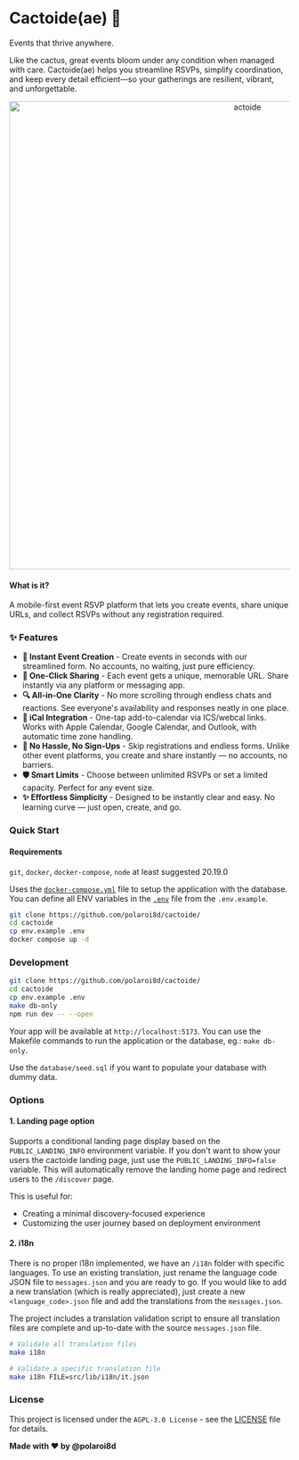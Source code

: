 # Cactoide(ae) 🌵

Events that thrive anywhere.

Like the cactus, great events bloom under any condition when managed with care. Cactoide(ae) helps you streamline RSVPs, simplify coordination, and keep every detail efficient—so your gatherings are resilient, vibrant, and unforgettable.

<p align="center">
  <a href="https://cactoide.dalev.hu/" target="blank">
    <picture>
      <img alt="actoide" src="https://github.com/user-attachments/assets/30b87181-1e3b-49d0-869e-bef6dcf7f777" width="840">
    </picture>
  </a>
</p>

#### What is it?

A mobile-first event RSVP platform that lets you create events, share unique URLs, and collect RSVPs without any registration required.

### ✨ Features

- **🎯 Instant Event Creation** - Create events in seconds with our streamlined form. No accounts, no waiting, just pure efficiency.
- **🔗 One-Click Sharing** - Each event gets a unique, memorable URL. Share instantly via any platform or messaging app.
- **🔍 All-in-One Clarity** - No more scrolling through endless chats and reactions. See everyone's availability and responses neatly in one place.
- **📅 iCal Integration** - One-tap add-to-calendar via ICS/webcal links. Works with Apple Calendar, Google Calendar, and Outlook, with automatic time zone handling.
- **👤 No Hassle, No Sign-Ups** - Skip registrations and endless forms. Unlike other event platforms, you create and share instantly — no accounts, no barriers.
- **🛡️ Smart Limits** - Choose between unlimited RSVPs or set a limited capacity. Perfect for any event size.
- **✨ Effortless Simplicity** - Designed to be instantly clear and easy. No learning curve — just open, create, and go.

### Quick Start

#### Requirements

`git`, `docker`, `docker-compose`, `node` at least suggested 20.19.0

Uses the [`docker-compose.yml`](docker-compose.yml) file to setup the application with the database. You can define all ENV variables in the [`.env`](.env.example) file from the `.env.example`.

```bash
git clone https://github.com/polaroi8d/cactoide/
cd cactoide
cp env.example .env
docker compose up -d
```

### Development

```bash
git clone https://github.com/polaroi8d/cactoide/
cd cactoide
cp env.example .env
make db-only
npm run dev -- --open
```

Your app will be available at `http://localhost:5173`. You can use the Makefile commands to run the application or the database, eg.: `make db-only`.

Use the `database/seed.sql` if you want to populate your database with dummy data.

### Options

#### 1. Landing page option

Supports a conditional landing page display based on the `PUBLIC_LANDING_INFO` environment variable. If you don't want to show your users the cactoide landing page, just use the `PUBLIC_LANDING_INFO=false` variable. This will automatically remove the landing home page and redirect users to the `/discover` page.

This is useful for:

- Creating a minimal discovery-focused experience
- Customizing the user journey based on deployment environment

#### 2. i18n

There is no proper i18n implemented, we have an `/i18n` folder with specific languages. To use an existing translation, just rename the language code JSON file to `messages.json` and you are ready to go. If you would like to add a new translation (which is really appreciated), just create a new `<language_code>.json` file and add the translations from the `messages.json`.

The project includes a translation validation script to ensure all translation files are complete and up-to-date with the source `messages.json` file.

```bash
# Validate all translation files
make i18n
```

```bash
# Validate a specific translation file
make i18n FILE=src/lib/i18n/it.json
```

### License

This project is licensed under the `AGPL-3.0 License` - see the [LICENSE](./LICENSE) file for details.

**Made with ❤️ by @polaroi8d**
